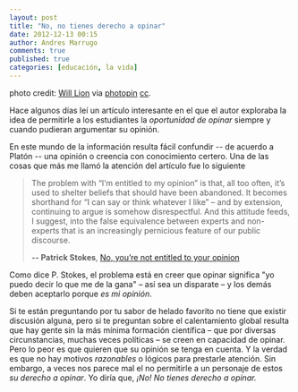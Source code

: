 ```yaml
---
layout: post
title: "No, no tienes derecho a opinar"
date: 2012-12-13 00:15
author: Andres Marrugo
comments: true
published: true
categories: [educación, la vida]
---
```


<div class="aic" style="width:500px"><img src="https://dl.dropboxusercontent.com/u/5279729/blog-pics/medium_3133604390.jpg" alt=""><br>
photo credit: <a href="http://www.flickr.com/photos/will-lion/3133604390/">Will Lion</a> via <a href="http://photopin.com">photopin</a> <a href="http://creativecommons.org/licenses/by-nc-nd/2.0/">cc</a>.</div>


Hace algunos días leí un artículo interesante en el que el autor exploraba la idea de permitirle a los estudiantes la *oportunidad de opinar* siempre y cuando pudieran argumentar su opinión. 

En este mundo de la información resulta fácil confundir -- de acuerdo a Platón -- una opinión o creencia con conocimiento certero. Una de las cosas que más me llamó la atención del artículo fue lo siguiente

<!--more-->

>The problem with “I’m entitled to my opinion” is that, all too often, it’s used to shelter beliefs that should have been abandoned. It becomes shorthand for “I can say or think whatever I like” – and by extension, continuing to argue is somehow disrespectful. And this attitude feeds, I suggest, into the false equivalence between experts and non-experts that is an increasingly pernicious feature of our public discourse.
>
> **-- Patrick Stokes**, [No, you’re not entitled to your opinion][edu]

Como dice P. Stokes, el problema está en creer que opinar significa "yo puedo decir lo que me de la gana" – así sea un disparate –  y los demás deben aceptarlo porque *es mi opinión*. 

Si te están preguntando por tu sabor de helado favorito no tiene que existir discusión alguna, pero si te preguntan sobre el calentamiento global resulta que hay gente sin la más mínima formación científica – que por diversas circunstancias, muchas veces políticas – se creen en capacidad de opinar. Pero lo peor es que quieren que su opinión se tenga en cuenta. Y la verdad es que no hay motivos *razonables* o lógicos para prestarle atención. Sin embargo, a veces nos parece mal el no permitirle a un personaje de estos *su derecho a opinar*. Yo diría que, *¡No! No tienes derecho a opinar.*



[edu]: http://theconversation.edu.au/no-youre-not-entitled-to-your-opinion-9978
